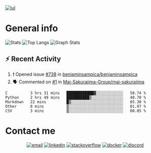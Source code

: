 
[![lul](https://readme-typing-svg.herokuapp.com?font=futura&color=15F6F7&size=30&center=true&multiline=true&width=1500&height=150&lines=Hi%2C+i'm+R%C3%A9my+%F0%9F%91%8B;I'm+a+%F0%9F%9A%80+french+developer%F0%9F%9A%80;Actually+I'm+a+second+year+Student+at+EPITECH;%E2%AC%87%EF%B8%8F+here+is+a+rapid+overview+of+my+activity+%E2%AC%87%EF%B8%8F)](https://www.youtube.com/watch?v=iik25wqIuFo)

# General info

![Stats](https://github-readme-stats.vercel.app/api?username=Waz0x&count_private=true&theme=tokyonight&hide=stars&show_icons=true)
![Top Langs](https://github-readme-stats.vercel.app/api/top-langs/?username=Waz0x&layout=compact&theme=tokyonight)
![Graph Stats](https://activity-graph.herokuapp.com/graph?username=Waz0x&bg_color=141321&color=FF9DD9&line=FF9DD9&point=9dffc3)

## :zap: Recent Activity

<!--START_SECTION:activity-->
1. ❗️ Opened issue [#738](https://github.com/benjaminsampica/benjaminsampica/issues/738) in [benjaminsampica/benjaminsampica](https://github.com/benjaminsampica/benjaminsampica)
2. 🗣 Commented on [#1](https://github.com/Mai-Sakurajima-Group/mai-sakurajima/issues/1) in [Mai-Sakurajima-Group/mai-sakurajima](https://github.com/Mai-Sakurajima-Group/mai-sakurajima)
<!--END_SECTION:activity-->

<!--START_SECTION:waka-->
```text
C          3 hrs 31 mins   ████████████▓░░░░░░░░░░░░   50.74 % 
Python     2 hrs 49 mins   ██████████▒░░░░░░░░░░░░░░   40.70 % 
Markdown   22 mins         █▒░░░░░░░░░░░░░░░░░░░░░░░   05.30 % 
Other      8 mins          ▒░░░░░░░░░░░░░░░░░░░░░░░░   01.97 % 
CSV        3 mins          ▒░░░░░░░░░░░░░░░░░░░░░░░░   00.85 % 
```
<!--END_SECTION:waka-->

# Contact me

<p align="center">
  <a href="mailto:remy.noulin@epitech.eu"><img src="https://img.icons8.com/color/96/000000/ms-outlook.png" alt="email"/></a>
  <a href="https://www.linkedin.com/in/remynoulin/"><img src="https://img.icons8.com/color/96/000000/linkedin.png" alt="linkedin"/></a>
  <a href="https://stackoverflow.com/users/15754672/r%c3%a9my-noulin"><img src="https://img.icons8.com/color/96/000000/stackoverflow.png" alt="stackoverflow"/></a>
  <a href="https://hub.docker.com/u/waz0x"><img src="https://img.icons8.com/color/96/000000/docker.png" alt="docker"/></a>
  <a href="https://discord.com/users/606758395583922176"><img src="https://img.icons8.com/color/96/000000/discord-logo.png" alt="discord"/></a>
</p>
